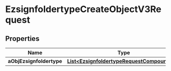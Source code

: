 

# EzsignfoldertypeCreateObjectV3Request

## Properties

Name | Type | Description | Notes
------------ | ------------- | ------------- | -------------
**aObjEzsignfoldertype** | [**List&lt;EzsignfoldertypeRequestCompoundV3&gt;**](EzsignfoldertypeRequestCompoundV3.md) |  | 




